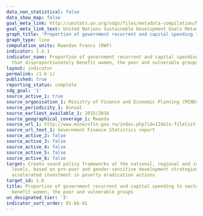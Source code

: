 ```yaml
---
data_non_statistical: false
data_show_map: false
goal_meta_link: http://unstats.un.org/sdgs/files/metadata-compilation/Metadata-Goal-1.pdf
goal_meta_link_text: United Nations Sustainable Development Goals Metadata (pdf 894kB)
graph_title: 'Proportion of government recurrent and capital spending to sectors that disproportionately benefit women, the poor and vulnerable groups'
graph_type: line
computation_units: Rwandan Francs (RWF)
indicator: 1.b.1
indicator_name: Proportion of government recurrent and capital spending to sectors
  that disproportionately benefit women, the poor and vulnerable groups
layout: indicator
permalink: /1-b-1/
published: true
reporting_status: complete
sdg_goal: '1'
source_active_1: true
source_organisation_1: Ministry of Finance and Economic Planning (MINECOFIN) 
source_periodicity_1: Annual 
source_earliest_available_1: 2015/2016
source_geographical_coverage_1: Rwanda
source_url_1: http://www.minecofin.gov.rw/index.php?id=124&tx-filelist-pi1-77%5Bpath%5D=Annual_Economic_Reports_web&cHash=c79b3c5d515246675ae372033a0dac3f
source_url_text_1: Government Finance Statistics report
source_active_2: false
source_active_3: false
source_active_4: false
source_active_5: false
source_active_6: false
target: Create sound policy frameworks at the national, regional and international
  levels, based on pro-poor and gender-sensitive development strategies, to support
  accelerated investment in poverty eradication actions
target_id: 1.b
title: Proportion of government recurrent and capital spending to sectors that disproportionately
  benefit women, the poor and vulnerable groups
un_designated_tier: '3'
indicator_sort_order: 01-bb-01
---
```

